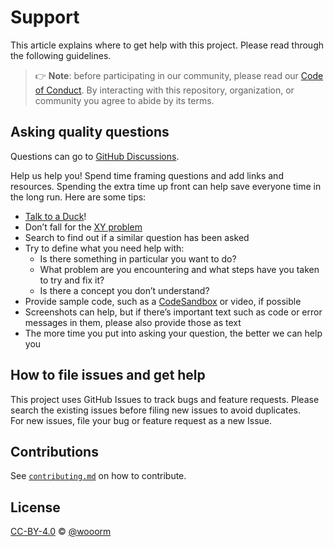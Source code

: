 # Support

This article explains where to get help with this project.
Please read through the following guidelines.

> 👉 **Note**: before participating in our community, please read our
> [Code of Conduct][coc].
> By interacting with this repository, organization, or community you agree to
> abide by its terms.

## Asking quality questions

Questions can go to [GitHub Discussions][chat].

Help us help you!
Spend time framing questions and add links and resources.
Spending the extra time up front can help save everyone time in the long run.
Here are some tips:

*   [Talk to a Duck][rubberduck]!
*   Don’t fall for the [XY problem][xy]
*   Search to find out if a similar question has been asked
*   Try to define what you need help with:
    *   Is there something in particular you want to do?
    *   What problem are you encountering and what steps have you taken to try
        and fix it?
    *   Is there a concept you don’t understand?
*   Provide sample code, such as a [CodeSandbox][cs] or video, if possible
*   Screenshots can help, but if there’s important text such as code or error
    messages in them, please also provide those as text
*   The more time you put into asking your question, the better we can help you

## How to file issues and get help  

This project uses GitHub Issues to track bugs and feature requests. 
Please search the existing issues before filing new issues to avoid duplicates.  
For new issues, file your bug or feature request as a new Issue.

## Contributions

See [`contributing.md`][contributing] on how to contribute.

## License

[CC-BY-4.0][license] © [@wooorm][author]

<!-- Definitions -->

[license]: https://creativecommons.org/licenses/by/4.0/

[author]: https://github.com/remarkjs/.github/blob/main/support.md

[coc]: https://github.com/remarkjs/.github/blob/main/code-of-conduct.md

[rubberduck]: https://rubberduckdebugging.com

[xy]: https://meta.stackexchange.com/questions/66377/what-is-the-xy-problem/66378#66378

[chat]: https://github.com/scottgriv/Launch-Portals/discussions

[cs]: https://codesandbox.io

[contributing]: CONTRIBUTING.md